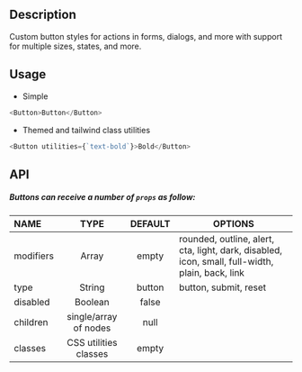 ## Description

Custom button styles for actions in forms, dialogs, and more with support for multiple sizes, states, and more.

## Usage

- Simple

```js
<Button>Button</Button>
```

- Themed and tailwind class utilities

```js
<Button utilities={`text-bold`}>Bold</Button>
```

## API

##### Buttons can receive a number of `props` as follow:

| NAME      |         TYPE          | DEFAULT | OPTIONS                                                                                         |
| :-------- | :-------------------: | :-----: | ----------------------------------------------------------------------------------------------- |
| modifiers |         Array         |  empty  | rounded, outline, alert, cta, light, dark, disabled, icon, small, full-width, plain, back, link |
| type      |        String         | button  | button, submit, reset                                                                           |
| disabled  |        Boolean        |  false  |                                                                                                 |
| children  | single/array of nodes |  null   |                                                                                                 |
| classes   | CSS utilities classes |  empty  |                                                                                                 |
